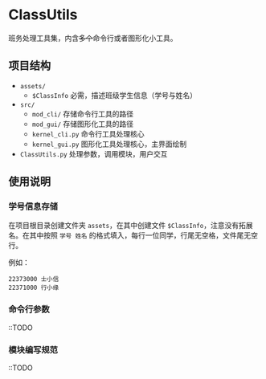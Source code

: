 # ClassUtils
班务处理工具集，内含~~多个~~命令行或者图形化小工具。

## 项目结构

- `assets/`
  - `$ClassInfo` 必需，描述班级学生信息（学号与姓名）
- `src/`
  - `mod_cli/` 存储命令行工具的路径
  - `mod_gui/` 存储图形化工具的路径
  - `kernel_cli.py` 命令行工具处理核心
  - `kernel_gui.py` 图形化工具处理核心，主界面绘制
- `ClassUtils.py` 处理参数，调用模块，用户交互

## 使用说明

### 学号信息存储

在项目根目录创建文件夹 `assets`，在其中创建文件 `$ClassInfo`，注意没有拓展名。在其中按照 `学号 姓名` 的格式填入，每行一位同学，行尾无空格，文件尾无空行。

例如：

```text
22373000 士小信
22371000 行小缘
```

### 命令行参数

::TODO

### 模块编写规范

::TODO

